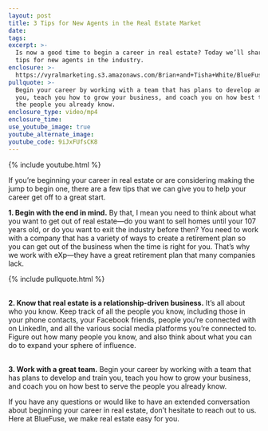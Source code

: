 ```yaml
---
layout: post
title: 3 Tips for New Agents in the Real Estate Market
date:
tags:
excerpt: >-
  Is now a good time to begin a career in real estate? Today we’ll share three
  tips for new agents in the industry.
enclosure: >-
  https://vyralmarketing.s3.amazonaws.com/Brian+and+Tisha+White/BlueFuse+Realty-+3+Tips+for+New+Agents+in+the+Real+Estate+Market.mp4
pullquote: >-
  Begin your career by working with a team that has plans to develop and train
  you, teach you how to grow your business, and coach you on how best to serve
  the people you already know.
enclosure_type: video/mp4
enclosure_time:
use_youtube_image: true
youtube_alternate_image:
youtube_code: 9iJxFUfsCK8
---
```


{% include youtube.html %}

If you’re beginning your career in real estate or are considering making the jump to begin one, there are a few tips that we can give you to help your career get off to a great start.

**1\. Begin with the end in mind.** By that, I mean you need to think about what you want to get out of real estate—do you want to sell homes until your 107 years old, or do you want to exit the industry before then? You need to work with a company that has a variety of ways to create a retirement plan so you can get out of the business when the time is right for you. That’s why we work with eXp—they have a great retirement plan that many companies lack.

{% include pullquote.html %}

<br>**2\. Know that real estate is a relationship-driven business.** It’s all about who you know. Keep track of all the people you know, including those in your phone contacts, your Facebook friends, people you’re connected with on LinkedIn, and all the various social media platforms you’re connected to. Figure out how many people you know, and also think about what you can do to expand your sphere of influence.

<br>**3\. Work with a great team.** Begin your career by working with a team that has plans to develop and train you, teach you how to grow your business, and coach you on how best to serve the people you already know.

If you have any questions or would like to have an extended conversation about beginning your career in real estate, don’t hesitate to reach out to us. Here at BlueFuse, we make real estate easy for you.